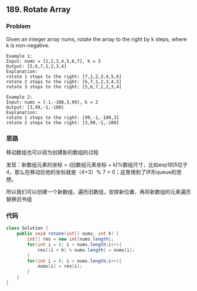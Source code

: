 ## 189. Rotate Array

### Problem
Given an integer array nums, rotate the array to the right by k steps, where k is non-negative.

```
Example 1:
Input: nums = [1,2,3,4,5,6,7], k = 3
Output: [5,6,7,1,2,3,4]
Explanation:
rotate 1 steps to the right: [7,1,2,3,4,5,6]
rotate 2 steps to the right: [6,7,1,2,3,4,5]
rotate 3 steps to the right: [5,6,7,1,2,3,4]
```
```
Example 2:
Input: nums = [-1,-100,3,99], k = 2
Output: [3,99,-1,-100]
Explanation: 
rotate 1 steps to the right: [99,-1,-100,3]
rotate 2 steps to the right: [3,99,-1,-100]
```
### 思路

移动数组也可以视为创建新的数组的过程

发现：新数组元素的坐标 = (旧数组元素坐标 + k)%数组尺寸，比如exp1的5位于4，那么在移动后他的坐标就是（4+3）% 7 = 0；这里用到了环形queue的思想。

所以我们可以创建一个新数组，遍历旧数组，安排新位置，再将新数组的元素遍历替换旧书组
### 代码
```java
class Solution {
    public void rotate(int[] nums, int k) {
        int[] res = new int[nums.length];
        for(int i = 0; i < nums.length;i++){
            res[(i + k) % nums.length] = nums[i];
        }
        for(int i = 0; i < nums.length;i++){
            nums[i] = res[i];
        }
    }
}
```
